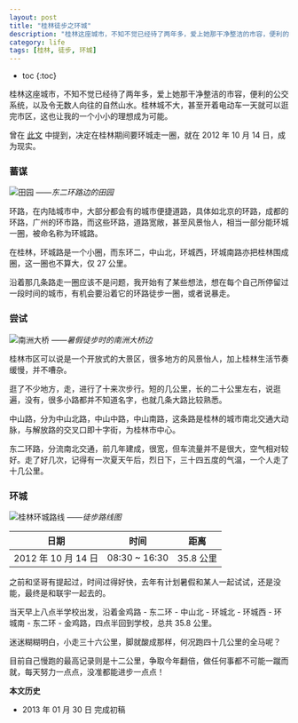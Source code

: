```yaml
---
layout: post
title: "桂林徒步之环城"
description: "桂林这座城市，不知不觉已经待了两年多，爱上她那干净整洁的市容，便利的公交系统，以及令无数人向往的自然山水。桂林城不大，甚至开着电动车一天就可以逛完市区，这也让我的一个小小的理想成为可能。"
category: life
tags: [桂林, 徒步, 环城]
---
```


* toc
{:toc}

桂林这座城市，不知不觉已经待了两年多，爱上她那干净整洁的市容，便利的公交系统，以及令无数人向往的自然山水。桂林城不大，甚至开着电动车一天就可以逛完市区，这也让我的一个小小的理想成为可能。

曾在 [此文](http://blog.fooleap.org/early-rising-running-and-walking.html) 中提到，决定在桂林期间要环城走一圈，就在 2012 年 10 月 14 日，成为现实。

### 蓄谋

![田园]({{site.IMG_PATH}}/hiking-along-the-ring-road-of-guilin-01.jpg)
*——东二环路边的田园*

环路，在内陆城市中，大部分都会有的城市便捷道路，具体如北京的环路，成都的环路，广州的环市路，而这些环路，道路宽敞，甚至风景怡人，相当一部分能环城一圈，被命名称为环城路。

在桂林，环城路是一个小圈，而东环二，中山北，环城西，环城南路亦把桂林围成圈，这一圈也不算大，仅 27 公里。

沿着那几条路走一圈应该不是问题，我开始有了某些想法，想在每个自己所停留过一段时间的城市，有机会要沿着它的环路徒步一圈，或者说暴走。

### 尝试

![南洲大桥]({{site.IMG_PATH}}/hiking-along-the-ring-road-of-guilin-02.jpg)
*——暑假徒步时的南洲大桥边*

桂林市区可以说是一个开放式的大景区，很多地方的风景怡人，加上桂林生活节奏缓慢，并不嘈杂。

逛了不少地方，走，进行了十来次步行。短的几公里，长的二十公里左右，说逛遍，没有，很多小路都并不知道名字，也就几条大路比较熟悉。

中山路，分为中山北路，中山中路，中山南路，这条路是桂林的城市南北交通大动脉，与解放路的交叉口即十字街，为桂林市中心。

东二环路，分流南北交通，前几年建成，很宽，但车流量并不是很大，空气相对较好。走了好几次，记得有一次夏天午后，烈日下，三十四五度的气温，一个人走了十几公里。

### 环城

![桂林环城路线]({{site.IMG_PATH}}/hiking-along-the-ring-road-of-guilin-03.jpg)
*——徒步路线图*

|日期|时间|距离|
|----|----|----|
|2012 年 10 月 14 日|08:30 ~ 16:30|35.8 公里|

之前和坚哥有提起过，时间过得好快，去年有计划暑假和某人一起试试，还是没能，最终是和联宇一起去的。

当天早上八点半学校出发，沿着金鸡路 - 东二环 - 中山北 - 环城北 - 环城西 - 环城南 - 东二环 - 金鸡路，四点半回到学校，总共 35.8 公里。

迷迷糊糊明白，小走三十六公里，脚就酸成那样，何况跑四十几公里的全马呢？

目前自己慢跑的最高记录则是十二公里，争取今年翻倍，做任何事都不可能一蹴而就，每天努力一点点，没准都能进步一点点！

**本文历史**

* 2013 年 01 月 30 日 完成初稿
